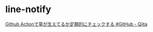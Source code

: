 # line-notify

[Github Actionで草が生えてるか定期的にチェックする #GitHub - Qiita](https://qiita.com/twrcd1227/items/20ab64e01e8872042dcc)

